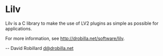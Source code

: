 <!-- Copyright 2006-2019 David Robillard <d@drobilla.net> -->
<!-- SPDX-License-Identifier: ISC -->

Lilv
====

Lilv is a C library to make the use of LV2 plugins as simple as possible for
applications.

For more information, see <http://drobilla.net/software/lilv>.

 -- David Robillard <d@drobilla.net>
